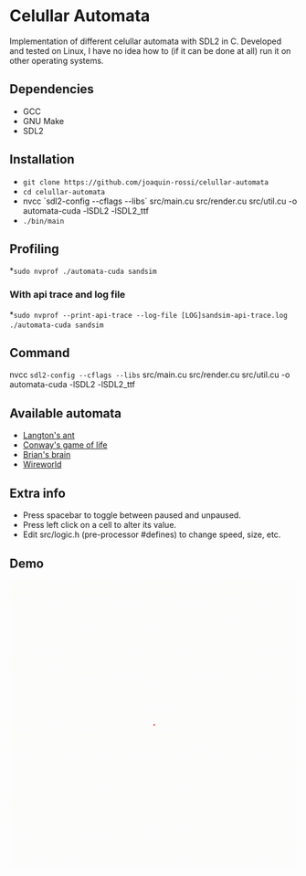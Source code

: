 # Celullar Automata
Implementation of different celullar automata with SDL2 in C. Developed and tested on Linux, I have no idea how to (if it can be done at all) run it on other operating systems.

## Dependencies
* GCC
* GNU Make
* SDL2

## Installation
* `git clone https://github.com/joaquin-rossi/celullar-automata`
* `cd celullar-automata`
* nvcc \`sdl2-config --cflags --libs\`  src/main.cu src/render.cu src/util.cu -o automata-cuda -lSDL2 -lSDL2_ttf
* `./bin/main`

## Profiling
*`sudo nvprof ./automata-cuda sandsim`

### With api trace and log file
*`sudo nvprof --print-api-trace --log-file [LOG]sandsim-api-trace.log ./automata-cuda sandsim`

## Command

nvcc `sdl2-config --cflags --libs`  src/main.cu src/render.cu src/util.cu -o automata-cuda -lSDL2 -lSDL2_ttf

## Available automata
* [Langton's ant](https://en.wikipedia.org/wiki/Langton%27s_ant)
* [Conway's game of life](https://en.wikipedia.org/wiki/Conway%27s_Game_of_Life)
* [Brian's brain](https://en.wikipedia.org/wiki/Brian%27s_Brain)
* [Wireworld](https://en.wikipedia.org/wiki/Wireworld)

## Extra info
* Press spacebar to toggle between paused and unpaused.
* Press left click on a cell to alter its value.
* Edit src/logic.h (pre-processor #defines) to change speed, size, etc.

## Demo
![Langton's ant](demo.gif)
